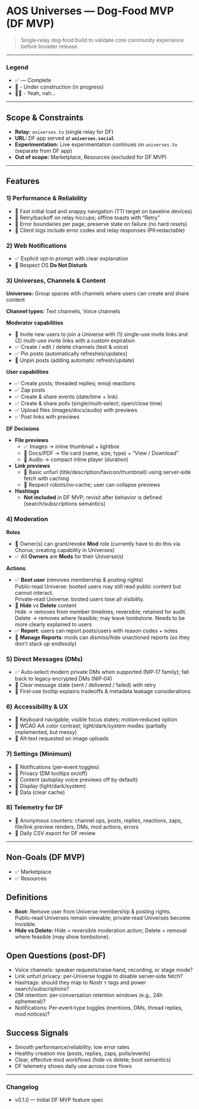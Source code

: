 # AOS Universes — Dog‑Food MVP (DF MVP)

> Single‑relay dog‑food build to validate core community experience before broader release.

---

### Legend
- ✅ — Complete
- 🚧 - Under construction (in progress)
- 🙅‍♀️ - Yeah, nah...

---

## Scope & Constraints
- **Relay:** `universes.to` (single relay for DF)
- **URL:** DF app served at **`universes.social`**
- **Experimentation:** Live experimentation continues on `universes.to` (separate from DF app)
- **Out of scope:** Marketplace, Resources (excluded for DF MVP)

---

## Features

### 1) Performance & Reliability
- 🚧 Fast initial load and snappy navigation (TTI target on baseline devices)
- 🚧 Retry/backoff on relay hiccups; offline toasts with “Retry”
- 🚧 Error boundaries per page; preserve state on failure (no hard resets)
- 🚧 Client logs include error codes and relay responses (PII‑redactable)

### 2) Web Notifications
- ✅ Explicit opt‑in prompt with clear explanation
- 🚧 Respect OS **Do Not Disturb**

### 3) Universes, Channels & Content
**Universes:** Group spaces wtih channels where users can create and share content

**Channel types:** Text channels, Voice channels

**Moderator capabilities**
- 🚧 Invite new users to join a Universe with (1) single-use invite links and (2) multi-use invite links with a custom expiration
- ✅ Create / edit / delete channels (text & voice)
- ✅ Pin posts (automatically refreshes/updates)
- 🚧 Unpin posts (adding automatic refresh/update)

**User capabilities**
- ✅ Create posts; threaded replies; emoji reactions
- ✅ Zap posts
- ✅ Create & share events (date/time + link)
- ✅ Create & share polls (single/multi‑select; open/close time)
- ✅ Upload files (images/docs/audio) with previews
- ✅ Post links with previews

**DF Decisions**
- **File previews**
  - ✅ Images → inline thumbnail + lightbox
  - 🚧 Docs/PDF → file card (name, size, type) + “View / Download”
  - 🚧 Audio → compact inline player (duration)
- **Link previews**
  - 🚧 Basic unfurl (title/description/favicon/thumbnail) using server‑side fetch with caching
  - 🚧 Respect robots/no‑cache; user can collapse previews
- **Hashtags**
  - **Not included** in DF MVP; revisit after behavior is defined (search/subscriptions semantics)

### 4) Moderation
**Roles**
- 🚧 Owner(s) can grant/revoke **Mod** role (currently have to do this via Chorus; creating capability in Universes)
- ✅ All **Owners** are **Mods** for their Universe(s)

**Actions**
- ✅ **Boot user** (removes membership & posting rights)  
  Public‑read Universe: booted users may still read public content but cannot interact.  
  Private‑read Universe: booted users lose all visibility.
- 🚧 **Hide** vs **Delete** content  
  Hide → removes from member timelines; reversible; retained for audit.  
  Delete → removes where feasible; may leave tombstone.
  Needs to be more clearly explained to users
- ✅ **Report**: users can report posts/users with reason codes + notes
- 🚧 **Manage Reports**: mods can dismiss/hide unactioned reports (so they don't stack up endlessly)

### 5) Direct Messages (DMs)
- ✅ Auto‑select modern private DMs when supported (NIP‑17 family); fall back to legacy encrypted DMs (NIP‑04)
- 🚧 Clear message state (sent / delivered / failed) with retry
- 🚧 First‑use tooltip explains tradeoffs & metadata leakage considerations

### 6) Accessibility & UX
- 🚧 Keyboard navigable; visible focus states; motion‑reduced option
- 🚧 WCAG AA color contrast; light/dark/system modes (partially implemented, but messy)
- 🚧 Alt‑text requested on image uploads

### 7) Settings (Minimum)
- 🚧 Notifications (per‑event toggles)
- 🚧 Privacy (DM tooltips on/off)
- 🚧 Content (autoplay voice previews off by default)
- 🚧 Display (light/dark/system)
- 🚧 Data (clear cache)

### 8) Telemetry for DF
- 🚧 Anonymous counters: channel ops, posts, replies, reactions, zaps, file/link preview renders, DMs, mod actions, errors
- 🚧 Daily CSV export for DF review

---

## Non‑Goals (DF MVP)
- ✅ Marketplace
- ✅ Resources

## Definitions
- **Boot:** Remove user from Universe membership & posting rights. Public‑read Universes remain viewable; private‑read Universes become invisible.
- **Hide vs Delete:** Hide = reversible moderation action; Delete = removal where feasible (may show tombstone).

## Open Questions (post‑DF)
- Voice channels: speaker requests/raise‑hand, recording, or stage mode?
- Link unfurl privacy: per‑Universe toggle to disable server‑side fetch?
- Hashtags: should they map to Nostr `t` tags and power search/subscriptions?
- DM retention: per‑conversation retention windows (e.g., 24h ephemeral)?
- Notifications: Per‑event‑type toggles (mentions, DMs, thread replies, mod notices)?

## Success Signals
- Smooth performance/reliability; low error rates
- Healthy creation mix (posts, replies, zaps, polls/events)
- Clear, effective mod workflows (hide vs delete; boot semantics)
- DF telemetry shows daily use across core flows

---

### Changelog
- v0.1.0 — Initial DF MVP feature spec
